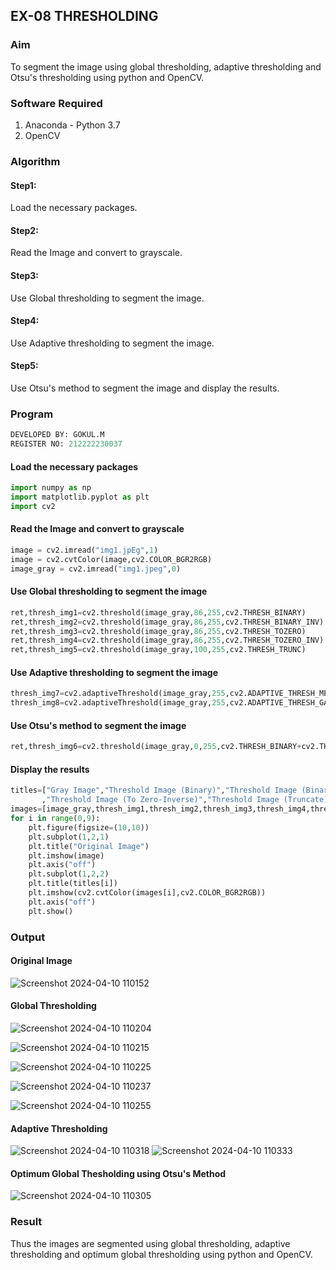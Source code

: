 ## EX-08 THRESHOLDING
### Aim
To segment the image using global thresholding, adaptive thresholding and Otsu's thresholding using python and OpenCV.


### Software Required
1. Anaconda - Python 3.7
2. OpenCV
 
### Algorithm
#### Step1:
Load the necessary packages.
#### Step2:
Read the Image and convert to grayscale.
#### Step3:
Use Global thresholding to segment the image.
#### Step4:
Use Adaptive thresholding to segment the image.
#### Step5:
Use Otsu's method to segment the image and display the results.
### Program
```python
DEVELOPED BY: GOKUL.M
REGISTER NO: 212222230037
```
#### Load the necessary packages
```python
import numpy as np
import matplotlib.pyplot as plt
import cv2
```
#### Read the Image and convert to grayscale
```python
image = cv2.imread("img1.jpEg",1)
image = cv2.cvtColor(image,cv2.COLOR_BGR2RGB)
image_gray = cv2.imread("img1.jpeg",0)
```
#### Use Global thresholding to segment the image
```python
ret,thresh_img1=cv2.threshold(image_gray,86,255,cv2.THRESH_BINARY)
ret,thresh_img2=cv2.threshold(image_gray,86,255,cv2.THRESH_BINARY_INV)
ret,thresh_img3=cv2.threshold(image_gray,86,255,cv2.THRESH_TOZERO)
ret,thresh_img4=cv2.threshold(image_gray,86,255,cv2.THRESH_TOZERO_INV)
ret,thresh_img5=cv2.threshold(image_gray,100,255,cv2.THRESH_TRUNC)
```
#### Use Adaptive thresholding to segment the image
```python
thresh_img7=cv2.adaptiveThreshold(image_gray,255,cv2.ADAPTIVE_THRESH_MEAN_C,cv2.THRESH_BINARY,11,2)
thresh_img8=cv2.adaptiveThreshold(image_gray,255,cv2.ADAPTIVE_THRESH_GAUSSIAN_C,cv2.THRESH_BINARY,11,2)
```
#### Use Otsu's method to segment the image 
```python
ret,thresh_img6=cv2.threshold(image_gray,0,255,cv2.THRESH_BINARY+cv2.THRESH_OTSU)
```
#### Display the results
```python
titles=["Gray Image","Threshold Image (Binary)","Threshold Image (Binary Inverse)","Threshold Image (To Zero)"
       ,"Threshold Image (To Zero-Inverse)","Threshold Image (Truncate)","Otsu","Adaptive Threshold (Mean)","Adaptive Threshold (Gaussian)"]
images=[image_gray,thresh_img1,thresh_img2,thresh_img3,thresh_img4,thresh_img5,thresh_img6,thresh_img7,thresh_img8]
for i in range(0,9):
    plt.figure(figsize=(10,10))
    plt.subplot(1,2,1)
    plt.title("Original Image")
    plt.imshow(image)
    plt.axis("off")
    plt.subplot(1,2,2)
    plt.title(titles[i])
    plt.imshow(cv2.cvtColor(images[i],cv2.COLOR_BGR2RGB))
    plt.axis("off")
    plt.show()
```

### Output
#### Original Image

![Screenshot 2024-04-10 110152](https://github.com/Gokul-008/THRESHOLDING-/assets/121165996/572c3dbe-478a-4880-adad-6a3e4de823bb)


#### Global Thresholding

![Screenshot 2024-04-10 110204](https://github.com/Gokul-008/THRESHOLDING-/assets/121165996/28503c15-3398-440e-a3aa-9a7dd4f1847b)

![Screenshot 2024-04-10 110215](https://github.com/Gokul-008/THRESHOLDING-/assets/121165996/cfef315e-9384-440d-814c-a73960510e18)

![Screenshot 2024-04-10 110225](https://github.com/Gokul-008/THRESHOLDING-/assets/121165996/af5c1105-0c2e-41d7-a4e1-3f54f1ff32f7)

![Screenshot 2024-04-10 110237](https://github.com/Gokul-008/THRESHOLDING-/assets/121165996/dcc2647c-9122-426d-af61-caede5f87b55)


![Screenshot 2024-04-10 110255](https://github.com/Gokul-008/THRESHOLDING-/assets/121165996/8afc9594-2bb3-4542-9071-ae15aae33118)



#### Adaptive Thresholding


![Screenshot 2024-04-10 110318](https://github.com/Gokul-008/THRESHOLDING-/assets/121165996/bfa75952-5ca2-44da-baf9-674c5a0470ae)
![Screenshot 2024-04-10 110333](https://github.com/Gokul-008/THRESHOLDING-/assets/121165996/9df2e7eb-9495-400b-a54e-9dfbd19aacee)


#### Optimum Global Thesholding using Otsu's Method
![Screenshot 2024-04-10 110305](https://github.com/Gokul-008/THRESHOLDING-/assets/121165996/d1b3b881-8a02-41d0-88dc-63b72a89b9f9)



### Result
Thus the images are segmented using global thresholding, adaptive thresholding and optimum global thresholding using python and OpenCV.


